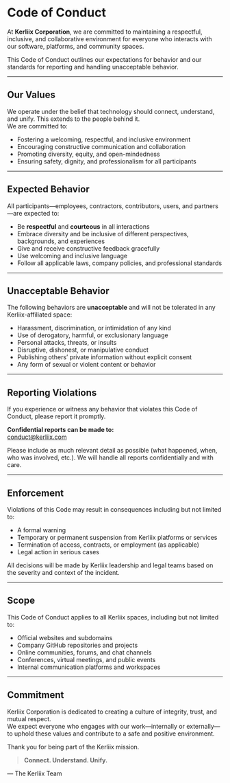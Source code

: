 # Code of Conduct

At **Kerliix Corporation**, we are committed to maintaining a respectful, inclusive, and collaborative environment for everyone who interacts with our software, platforms, and community spaces.

This Code of Conduct outlines our expectations for behavior and our standards for reporting and handling unacceptable behavior.

---

## Our Values

We operate under the belief that technology should connect, understand, and unify. This extends to the people behind it.  
We are committed to:

- Fostering a welcoming, respectful, and inclusive environment
- Encouraging constructive communication and collaboration
- Promoting diversity, equity, and open-mindedness
- Ensuring safety, dignity, and professionalism for all participants

---

## Expected Behavior

All participants—employees, contractors, contributors, users, and partners—are expected to:

- Be **respectful** and **courteous** in all interactions
- Embrace diversity and be inclusive of different perspectives, backgrounds, and experiences
- Give and receive constructive feedback gracefully
- Use welcoming and inclusive language
- Follow all applicable laws, company policies, and professional standards

---

## Unacceptable Behavior

The following behaviors are **unacceptable** and will not be tolerated in any Kerliix-affiliated space:

- Harassment, discrimination, or intimidation of any kind
- Use of derogatory, harmful, or exclusionary language
- Personal attacks, threats, or insults
- Disruptive, dishonest, or manipulative conduct
- Publishing others’ private information without explicit consent
- Any form of sexual or violent content or behavior

---

## Reporting Violations

If you experience or witness any behavior that violates this Code of Conduct, please report it promptly.

**Confidential reports can be made to:**  
conduct@kerliix.com

Please include as much relevant detail as possible (what happened, when, who was involved, etc.). We will handle all reports confidentially and with care.

---

## Enforcement

Violations of this Code may result in consequences including but not limited to:

- A formal warning
- Temporary or permanent suspension from Kerliix platforms or services
- Termination of access, contracts, or employment (as applicable)
- Legal action in serious cases

All decisions will be made by Kerliix leadership and legal teams based on the severity and context of the incident.

---

## Scope

This Code of Conduct applies to all Kerliix spaces, including but not limited to:

- Official websites and subdomains
- Company GitHub repositories and projects
- Online communities, forums, and chat channels
- Conferences, virtual meetings, and public events
- Internal communication platforms and workspaces

---

## Commitment

Kerliix Corporation is dedicated to creating a culture of integrity, trust, and mutual respect.  
We expect everyone who engages with our work—internally or externally—to uphold these values and contribute to a safe and positive environment.

Thank you for being part of the Kerliix mission.

> **Connect. Understand. Unify.**

— The Kerliix Team
